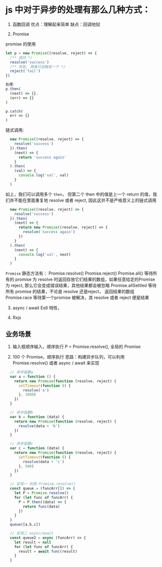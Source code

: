 # js 中对于异步的处理有那么几种方式：

1. 函数回调
  优点：理解起来简单
  缺点：回调地狱

2. Promise

  promise 的使用

  ```js
  let p = new Promise((resolve, reject) => {
    /** 成功 */
    resolve('success')
    /** 失败, 两者只会触发一个 */
    reject('fail')
  })

  处理:
  p.then(
    (next) => {},
    (err) => {}
  )

  p.catch(
    err => {}
  )
  ```

  链式调用:

  ```js
    new Promise((resolve, reject) => {
      resolve('success')
    }).then(
      (next) => {
        return 'success again'
      }
    ).then(
      (val) => {
        console.log('val', val)
      }
    )
  ```
  如上，我们可以调用多个 `then`， 但第二个 then 中的值是上一个 return 的值，我们并不能在里面重复地 resolve 或者 reject, 因此这并不是严格意义上的链式调用

  ```js
    new Promise((resolve, reject) => {
      resolve('success')
    }).then(
      (next) => {
        return new Promise((resolve, reject) => {
          resolve('success again')
        })
      }
    ).then(
      (next) => {
        console.log('val', next)
      }
    )
  ```

  `Promise` 静态方法有：
    Promise.resolve()
    Promise.reject()
    Promise.all() 等待所有的 promise 为 resolve 时返回存放它们结果的数组，如果任意给定的Promise 为 reject, 那么它会变成错误结果，其他结果都会被忽略
    Promise.allSettled 等待所有 promise 的结果，不论是 resolve 还是reject， 返回结果的数组
    Promise.race 等待第一个promise 被解决，其 resolve 或者 reject 便是结果



3. async / await 
  Es6 特性，

4. Rxjs

## 业务场景

1. 输入框顺序输入，顺序执行
  P = Promise.resolve(), 全局的 Promise

2. 100 个 Promise，顺序执行
  思路：构建异步队列，可以利用 Promise.resolve() 或者 async / await 来实现

  ```js
    // 异步函数a
    var a = function () {
      return new Promise(function (resolve, reject) {
        setTimeout(function () {
          resolve('a')
        }, 1000)
      })
    }

    // 异步函数b
    var b = function (data) {
      return new Promise(function (resolve, reject) {
        resolve(data + 'b')
      })
    }

    // 异步函数c
    var c = function (data) {
      return new Promise(function (resolve, reject) {
        setTimeout(function () {
          resolve(data + 'c')
        }, 500)
      })
    }

    // 实现一 利用 Promise.resolve()
    const queue = (funcArr[]) => {
      let P = Promise.resolve()
      for (let func of funcArr) {
        P = P.then((data) => {
          return func(data)
        })
      }
    }
    queue([a,b,c])

    // 实现二 async/await
    const queue2 = async (funcArr) => {
      let result = null
      for (let func of funcArr) {
        result = await func(result)
      }
    }
  ```
